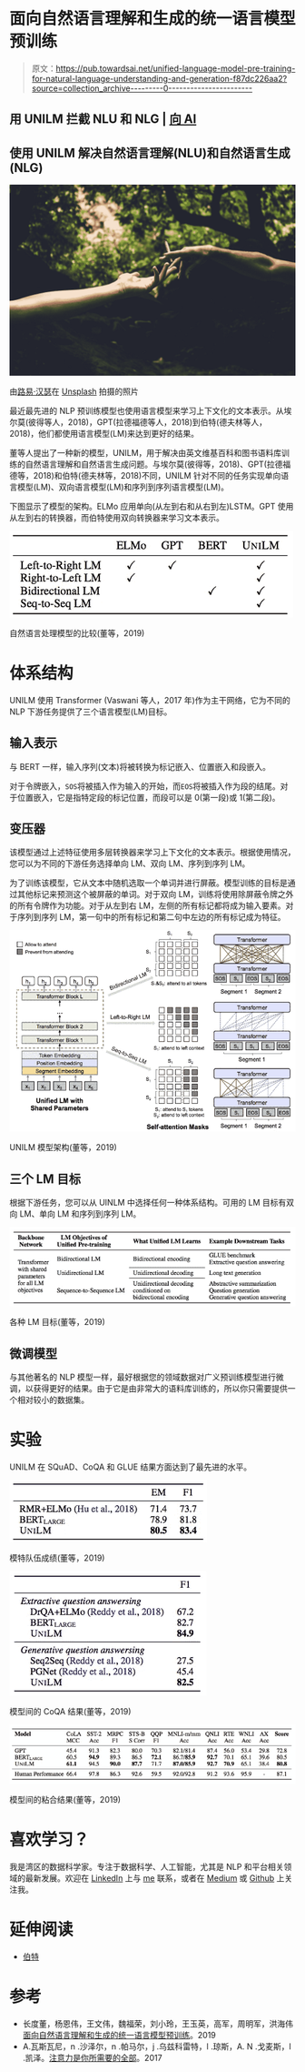 # 面向自然语言理解和生成的统一语言模型预训练

> 原文：<https://pub.towardsai.net/unified-language-model-pre-training-for-natural-language-understanding-and-generation-f87dc226aa2?source=collection_archive---------0----------------------->

## 用 UNILM 拦截 NLU 和 NLG | [向 AI](https://towardsai.net)

## 使用 UNILM 解决自然语言理解(NLU)和自然语言生成(NLG)

![](img/cbb85ae17c0bc71713c46d218db6dfaa.png)

由[路易·汉瑟](https://unsplash.com/@louishansel?utm_source=medium&utm_medium=referral)在 [Unsplash](https://unsplash.com?utm_source=medium&utm_medium=referral) 拍摄的照片

最近最先进的 NLP 预训练模型也使用语言模型来学习上下文化的文本表示。从埃尔莫(彼得等人，2018)，GPT(拉德福德等人，2018)到伯特(德夫林等人，2018)，他们都使用语言模型(LM)来达到更好的结果。

董等人提出了一种新的模型，UNILM，用于解决由英文维基百科和图书语料库训练的自然语言理解和自然语言生成问题。与埃尔莫(彼得等，2018)、GPT(拉德福德等，2018)和伯特(德夫林等，2018)不同，UNILM 针对不同的任务实现单向语言模型(LM)、双向语言模型(LM)和序列到序列语言模型(LM)。

下图显示了模型的架构。ELMo 应用单向(从左到右和从右到左)LSTM。GPT 使用从左到右的转换器，而伯特使用双向转换器来学习文本表示。

![](img/a12e274a62462a3bffd11fd89903af1e.png)

自然语言处理模型的比较(董等，2019)

# 体系结构

UNILM 使用 Transformer (Vaswani 等人，2017 年)作为主干网络，它为不同的 NLP 下游任务提供了三个语言模型(LM)目标。

## 输入表示

与 BERT 一样，输入序列(文本)将被转换为标记嵌入、位置嵌入和段嵌入。

对于令牌嵌入，`SOS`将被插入作为输入的开始，而`EOS`将被插入作为段的结尾。对于位置嵌入，它是指特定段的标记位置，而段可以是 0(第一段)或 1(第二段)。

## 变压器

该模型通过上述特征使用多层转换器来学习上下文化的文本表示。根据使用情况，您可以为不同的下游任务选择单向 LM、双向 LM、序列到序列 LM。

为了训练该模型，它从文本中随机选取一个单词并进行屏蔽。模型训练的目标是通过其他标记来预测这个被屏蔽的单词。对于双向 LM，训练将使用除屏蔽令牌之外的所有令牌作为功能。对于从左到右 LM，左侧的所有标记都将成为输入要素。对于序列到序列 LM，第一句中的所有标记和第二句中左边的所有标记成为特征。

![](img/4f4f40bf1f70640ca27c1f0212059054.png)

UNILM 模型架构(董等，2019)

## 三个 LM 目标

根据下游任务，您可以从 UINLM 中选择任何一种体系结构。可用的 LM 目标有双向 LM、单向 LM 和序列到序列 LM。

![](img/1c7bf56e34929f94c86fc96f435a5197.png)

各种 LM 目标(董等，2019)

## 微调模型

与其他著名的 NLP 模型一样，最好根据您的领域数据对广义预训练模型进行微调，以获得更好的结果。由于它是由非常大的语料库训练的，所以你只需要提供一个相对较小的数据集。

# 实验

UNILM 在 SQuAD、CoQA 和 GLUE 结果方面达到了最先进的水平。

![](img/33f2562da506c8294682530af52964af.png)

模特队伍成绩(董等，2019)

![](img/a9dbeb861029d909ce746bfb58f651cd.png)

模型间的 CoQA 结果(董等，2019)

![](img/f21b87c59dd953c52b8f9e7af486c50d.png)

模型间的粘合结果(董等，2019)

# 喜欢学习？

我是湾区的数据科学家。专注于数据科学、人工智能，尤其是 NLP 和平台相关领域的最新发展。欢迎在 [LinkedIn](https://www.linkedin.com/in/edwardma1026) 上与 [me](https://makcedward.github.io/) 联系，或者在 [Medium](http://medium.com/@makcedward/) 或 [Github](https://github.com/makcedward) 上关注我。

# 延伸阅读

*   [伯特](https://towardsdatascience.com/how-bert-leverage-attention-mechanism-and-transformer-to-learn-word-contextual-relations-5bbee1b6dbdb)

# 参考

*   长度董，杨恩伟，王文伟，魏福荣，刘小玲，王玉英，高军，周明军，洪海伟[面向自然语言理解和生成的统一语言模型预训练](https://arxiv.org/pdf/1905.03197.pdf)。2019
*   A.瓦斯瓦尼，n .沙泽尔，n .帕马尔，j .乌兹科雷特，l .琼斯，A. N .戈麦斯，l .凯泽。[注意力是你所需要的全部](https://arxiv.org/pdf/1706.03762.pdf)。2017